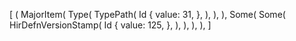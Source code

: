 [
    (
        MajorItem(
            Type(
                TypePath(
                    Id {
                        value: 31,
                    },
                ),
            ),
        ),
        Some(
            Some(
                HirDefnVersionStamp(
                    Id {
                        value: 125,
                    },
                ),
            ),
        ),
    ),
]